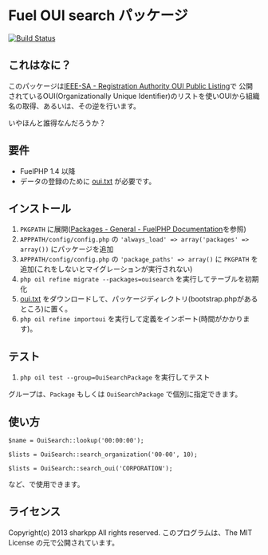 Fuel OUI search パッケージ
==========================

[![Build Status](https://travis-ci.org/sharkpp/fuel-ouisearch.png?branch=master)](https://travis-ci.org/sharkpp/fuel-ouisearch)

これはなに？
------------

このパッケージは[IEEE-SA - Registration Authority OUI Public Listing](http://standards.ieee.org/develop/regauth/oui/public.html)で
公開されているOUI(Organizationally Unique Identifier)のリストを使いOUIから組織名の取得、あるいは、その逆を行います。

いやほんと誰得なんだろうか？

要件
----

* FuelPHP 1.4 以降
* データの登録のために [oui.txt](http://standards.ieee.org/develop/regauth/oui/oui.txt) が必要です。

インストール
------------

1. ``` PKGPATH ``` に展開([Packages - General - FuelPHP Documentation](http://fuelphp.com/docs/general/packages.html)を参照)
2. ``` APPPATH/config/config.php ``` の ``` 'always_load' => array('packages' => array()) ``` にパッケージを追加
3. ``` APPPATH/config/config.php ``` の ``` 'package_paths' => array() ``` に ``` PKGPATH ``` を追加(これをしないとマイグレーションが実行されない)
4. ``` php oil refine migrate --packages=ouisearch ``` を実行してテーブルを初期化
5. [oui.txt](http://standards.ieee.org/develop/regauth/oui/oui.txt) をダウンロードして、パッケージディレクトリ(bootstrap.phpがあるところ)に置く。
6. ``` php oil refine importoui ``` を実行して定義をインポート(時間がかかります)。

テスト
------

1. ``` php oil test --group=OuiSearchPackage ``` を実行してテスト

グループは、``` Package ``` もしくは ``` OuiSearchPackage ``` で個別に指定できます。

使い方
------

    $name = OuiSearch::lookup('00:00:00');

    $lists = OuiSearch::search_organization('00-00', 10);

    $lists = OuiSearch::search_oui('CORPORATION');

など、で使用できます。

ライセンス
----------

Copyright(c) 2013 sharkpp All rights reserved.
このプログラムは、The MIT License の元で公開されています。
